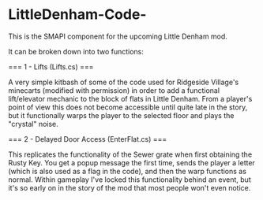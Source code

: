 # LittleDenham-Code-
This is the SMAPI component for the upcoming Little Denham mod.

It can be broken down into two functions:

=== 1 - Lifts (Lifts.cs) ===

A very simple kitbash of some of the code used for Ridgeside Village's minecarts (modified with permission) in order to add a functional lift/elevator mechanic to the block of flats in Little Denham. From a player's point of view this does not become accessible until quite late in the story, but it functionally warps the player to the selected floor and plays the "crystal" noise.

=== 2 - Delayed Door Access (EnterFlat.cs) ===

This replicates the functionality of the Sewer grate when first obtaining the Rusty Key. You get a popup message the first time, sends the player a letter (which is also used as a flag in the code), and then the warp functions as normal. Within gameplay I've locked this functionality behind an event, but it's so early on in the story of the mod that most people won't even notice.
